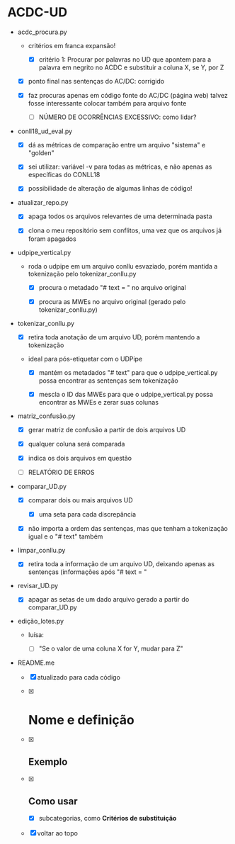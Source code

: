 # ACDC-UD

  - acdc_procura.py

    - critérios
      em franca expansão!

      - [x] critério 1: Procurar por palavras no UD que apontem para a palavra em negrito no ACDC e substituir a coluna X, se Y, por Z

    - [x] ponto final nas sentenças do AC/DC: corrigido

    - [x] faz procuras apenas em código fonte do AC/DC (página web)
       talvez fosse interessante colocar também para arquivo fonte

      - [ ] NÚMERO DE OCORRÊNCIAS EXCESSIVO: como lidar?

  - conll18_ud_eval.py

    - [x] dá as métricas de comparação entre um arquivo "sistema" e "golden"

    - [x] sei utilizar: variável -v para todas as métricas, e não apenas as específicas do CONLL18

    - [x] possibilidade de alteração de algumas linhas de código!

  - atualizar_repo.py

    - [x] apaga todos os arquivos relevantes de uma determinada pasta

    - [x] clona o meu repositório sem conflitos, uma vez que os arquivos já foram apagados

  - udpipe_vertical.py

    - roda o udpipe em um arquivo conllu esvaziado, porém mantida a tokenização pelo tokenizar_conllu.py

      - [x] procura o metadado "# text = " no arquivo original

      - [x] procura as MWEs no arquivo original (gerado pelo tokenizar_conllu.py)

  - tokenizar_conllu.py

    - [x] retira toda anotação de um arquivo UD, porém mantendo a tokenização

    - ideal para pós-etiquetar com o UDPipe

      - [x] mantém os metadados "# text" para que o udpipe_vertical.py possa encontrar as sentenças sem tokenização

      - [x] mescla o ID das MWEs para que o udpipe_vertical.py possa encontrar as MWEs e zerar suas colunas

  - matriz_confusão.py

    - [x] gerar matriz de confusão a partir de dois arquivos UD

    - [x] qualquer coluna será comparada

    - [x] indica os dois arquivos em questão

    - [ ] RELATÓRIO DE ERROS

  - comparar_UD.py

    - [x] comparar dois ou mais arquivos UD

      - [x] uma seta para cada discrepância

    - [x] não importa a ordem das sentenças, mas que tenham a tokenização igual e o "# text" também

  - limpar_conllu.py

    - [x] retira toda a informação de um arquivo UD, deixando apenas as sentenças (informações após "# text = "

  - revisar_UD.py

    - [x] apagar as setas de um dado arquivo gerado a partir do comparar_UD.py

  - edição_lotes.py

    - luísa:

      - [ ] "Se o valor de uma coluna X for Y, mudar para Z"

  - README.me

    - [x] atualizado para cada código

    - [x] # Nome e definição

    - [x] ## Exemplo

    - [x] ## Como usar

      - [x] subcategorias, como **Critérios de substituição**

    - [x] voltar ao topo

